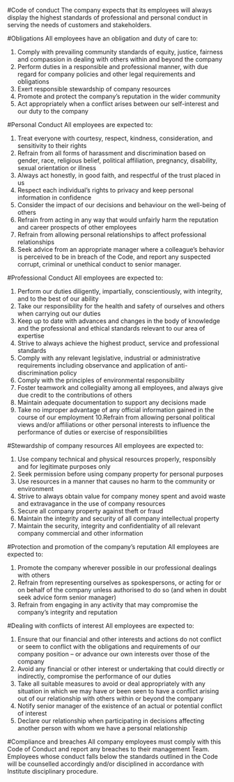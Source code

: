 #Code of conduct
The company expects that its employees will always display the highest standards of
professional and personal conduct in serving the needs of customers and stakeholders.

#Obligations
All employees have an obligation and duty of care to:
1. Comply with prevailing community standards of equity, justice, fairness and
   compassion in dealing with others within and beyond the company
2. Perform duties in a responsible and professional manner, with due regard for
   company policies and other legal requirements and obligations
3. Exert responsible stewardship of company resources
4. Promote and protect the company’s reputation in the wider community
5. Act appropriately when a conflict arises between our self-interest and our duty to the
   company

#Personal Conduct
All employees are expected to:
1. Treat everyone with courtesy, respect, kindness, consideration, and sensitivity to their
   rights
2. Refrain from all forms of harassment and discrimination based on gender, race,
   religious belief, political affiliation, pregnancy, disability, sexual orientation or illness
3. Always act honestly, in good faith, and respectful of the trust placed in us
4. Respect each individual’s rights to privacy and keep personal information in
   confidence
5. Consider the impact of our decisions and behaviour on the well-being of others
6. Refrain from acting in any way that would unfairly harm the reputation and career
   prospects of other employees
7. Refrain from allowing personal relationships to affect professional relationships
8. Seek advice from an appropriate manager where a colleague’s behavior is perceived
   to be in breach of the Code, and report any suspected corrupt, criminal or unethical
   conduct to senior manager.

#Professional Conduct
All employees are expected to:
1. Perform our duties diligently, impartially, conscientiously, with integrity, and to the best
   of our ability
2. Take our responsibility for the health and safety of ourselves and others when carrying
   out our duties
3. Keep up to date with advances and changes in the body of knowledge and the
   professional and ethical standards relevant to our area of expertise
4. Strive to always achieve the highest product, service and professional standards
5. Comply with any relevant legislative, industrial or administrative requirements
   including observance and application of anti-discrimination policy
6. Comply with the principles of environmental responsibility
7. Foster teamwork and collegiality among all employees, and always give due credit to
   the contributions of others
8. Maintain adequate documentation to support any decisions made
9. Take no improper advantage of any official information gained in the course of our
   employment
10.Refrain from allowing personal political views and/or affiliations or other personal
   interests to influence the performance of duties or exercise of responsibilities
   
#Stewardship of company resources
All employees are expected to:
1. Use company technical and physical resources properly, responsibly and for
   legitimate purposes only
2. Seek permission before using company property for personal purposes
3. Use resources in a manner that causes no harm to the community or environment
4. Strive to always obtain value for company money spent and avoid waste and
   extravagance in the use of company resources
5. Secure all company property against theft or fraud
6. Maintain the integrity and security of all company intellectual property
7. Maintain the security, integrity and confidentiality of all relevant company commercial
   and other information

#Protection and promotion of the company’s reputation
All employees are expected to:
1. Promote the company wherever possible in our professional dealings with
   others
2. Refrain from representing ourselves as spokespersons, or acting for or on
   behalf of the company unless authorised to do so (and when in doubt seek
   advice form senior manager)
3. Refrain from engaging in any activity that may compromise the company’s
   integrity and reputation

#Dealing with conflicts of interest
All employees are expected to:
1. Ensure that our financial and other interests and actions do not
   conflict or seem to conflict with the obligations and requirements of
   our company position – or advance our own interests over those of
   the company
2. Avoid any financial or other interest or undertaking that could
   directly or indirectly, compromise the performance of our duties
3. Take all suitable measures to avoid or deal appropriately with any
   situation in which we may have or been seen to have a conflict
   arising out of our relationship with others within or beyond the
   company
4. Notify senior manager of the existence of an actual or potential
   conflict of interest
5. Declare our relationship when participating in decisions affecting
   another person with whom we have a personal relationship

#Compliance and breaches
All company employees must comply with this Code of Conduct and report any breaches to
their management Team.
Employees whose conduct falls below the standards outlined in the Code will be counselled
accordingly and/or disciplined in accordance with Institute disciplinary procedure.
